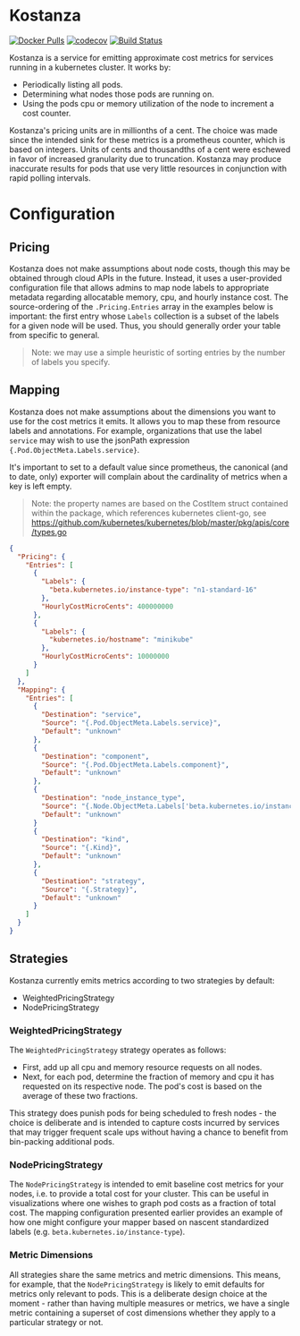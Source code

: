 # Kostanza

[![Docker Pulls](https://img.shields.io/docker/pulls/jacobstr/kostanza.svg)](https://hub.docker.com/r/jacobstr/kostanza/)
[![codecov](https://codecov.io/gh/jacobstr/kostanza/branch/master/graph/badge.svg)](https://codecov.io/gh/jacobstr/kostanza)
[![Build Status](https://travis-ci.com/jacobstr/kostanza.svg?branch=master)](https://travis-ci.com/jacobstr/kostanza)

Kostanza is a service for emitting approximate cost metrics for services
running in a kubernetes cluster. It works by:

- Periodically listing all pods.
- Determining what nodes those pods are running on.
- Using the pods cpu or memory utilization of the node to increment a cost counter.

Kostanza's pricing units are in millionths of a cent. The choice was made
since the intended sink for these metrics is a prometheus counter, which is
based on integers. Units of cents and thousandths of a cent were eschewed in
favor of increased granularity due to truncation. Kostanza may produce
inaccurate results for pods that use very little resources in conjunction
with rapid polling intervals.

# Configuration

## Pricing

Kostanza does not make assumptions about node costs, though this may be
obtained through cloud APIs in the future. Instead, it uses a user-provided
configuration file that allows admins to map node labels to appropriate
metadata regarding allocatable memory, cpu, and hourly instance cost. The
source-ordering of the `.Pricing.Entries` array in the examples below is
important: the first entry whose `Labels` collection is a subset of the
labels for a given node will be used. Thus, you should generally order your
table from specific to general.

> Note: we may use a simple heuristic of sorting entries by the number of
> labels you specify.

## Mapping

Kostanza does not make assumptions about the dimensions you want to use for
the cost metrics it emits. It allows you to map these from resource labels
and annotations. For example, organizations that use the label `service` may
wish to use the jsonPath expression `{.Pod.ObjectMeta.Labels.service}`.

It's important to set to a default value since prometheus, the canonical
(and to date, only) exporter will complain about the cardinality of metrics
when a key is left empty.

> Note: the property names are based on the CostItem struct contained
> within the package, which references kubernetes client-go, see
> https://github.com/kubernetes/kubernetes/blob/master/pkg/apis/core/types.go

```json
{
  "Pricing": {
    "Entries": [
      {
        "Labels": {
          "beta.kubernetes.io/instance-type": "n1-standard-16"
        },
        "HourlyCostMicroCents": 400000000
      },
      {
        "Labels": {
          "kubernetes.io/hostname": "minikube"
        },
        "HourlyCostMicroCents": 10000000
      }
    ]
  },
  "Mapping": {
    "Entries": [
      {
        "Destination": "service",
        "Source": "{.Pod.ObjectMeta.Labels.service}",
        "Default": "unknown"
      },
      {
        "Destination": "component",
        "Source": "{.Pod.ObjectMeta.Labels.component}",
        "Default": "unknown"
      },
      {
        "Destination": "node_instance_type",
        "Source": "{.Node.ObjectMeta.Labels['beta.kubernetes.io/instance-type']}",
        "Default": "unknown"
      }
      {
        "Destination": "kind",
        "Source": "{.Kind}",
        "Default": "unknown"
      },
      {
        "Destination": "strategy",
        "Source": "{.Strategy}",
        "Default": "unknown"
      }
    ]
  }
}
```

## Strategies

Kostanza currently emits metrics according to two strategies by default:

- WeightedPricingStrategy
- NodePricingStrategy

### WeightedPricingStrategy

The `WeightedPricingStrategy` strategy operates as follows:

- First, add up all cpu and memory resource requests on all nodes.
- Next, for each pod, determine the fraction of memory and cpu it has
  requested on its respective node. The pod's cost is based on the average
  of these two fractions.

This strategy does punish pods for being scheduled to fresh nodes - the
choice is deliberate and is intended to capture costs incurred by services
that may trigger frequent scale ups without having a chance to benefit from
bin-packing additional pods.

### NodePricingStrategy

The `NodePricingStrategy` is intended to emit baseline cost metrics for your
nodes, i.e. to provide a total cost for your cluster. This can be useful in
visualizations where one wishes to graph pod costs as a fraction of total
cost. The mapping configuration presented earlier provides an example of how
one might configure your mapper based on nascent standardized labels (e.g.
`beta.kubernetes.io/instance-type`).

### Metric Dimensions

All strategies share the same metrics and metric dimensions. This means, for example,
that the `NodePricingStrategy` is likely to emit defaults for metrics only relevant
to pods. This is a deliberate design choice at the moment - rather than having multiple
measures or metrics, we have a single metric containing a superset of cost dimensions
whether they apply to a particular strategy or not.